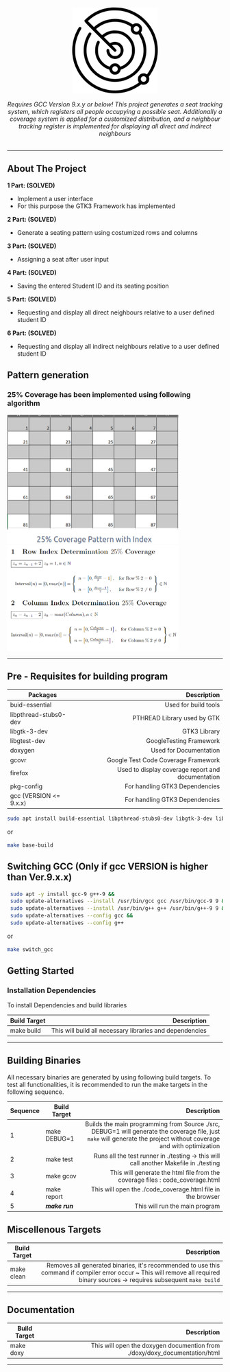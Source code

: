 <div id="top"></div>

<!-- PROJECT LOGO -->
<br />


<div align="center">

<img src="./doxy/images/logo.png" alt="alt text" width="200"/>

<i>Requires GCC Version 9.x.y or below! This project generates a seat tracking system, which registers all people occupying a possible seat. Additionally a coverage system is applied for a customized distribution, and a neighbour tracking register is implemented for displaying all direct and indirect neighbours</i>
<br />
<br />

</div>

<hr>

<!-- ABOUT THE PROJECT -->
## About The Project

<strong>1 Part: (SOLVED)<br /></strong>
* Implement a user interface<br />
* For this purpose the GTK3 Framework has implemented<br />

<strong>2 Part: (SOLVED)<br /></strong>
* Generate a seating pattern using costumized rows and columns <br />

<strong>3 Part: (SOLVED)<br /></strong>
* Assigning a seat after user input <br />

<strong>4 Part: (SOLVED)<br /></strong>
* Saving the entered Student ID and its seating position <br />

<strong>5 Part: (SOLVED)<br /></strong>
* Requesting and display all direct neighbours relative to a user defined student ID<br />

<strong>6 Part: (SOLVED)<br /></strong>
* Requesting and display all indirect neighbours relative to a user defined student ID<br />

## Pattern generation
### 25% Coverage has been implemented using following algorithm

<img src="./doxy/images/25cov_pattern.png" alt="alt text" width="400"/>
<img src="./doxy/images/row_col_deter_25cov.png" alt="alt text" width="400"/>
<hr>

## Pre - Requisites for building program

| Packages              |                                       Description |
|-----------------------|--------------------------------------------------:|
| buid-essential        |                              Used for build tools |
| libpthread-stubs0-dev |                       PTHREAD Library used by GTK |
| libgtk-3-dev          |                                      GTK3 Library |
| libgtest-dev          |                           GoogleTesting Framework |
| doxygen               |                            Used for Documentation |
| gcovr                 |               Google Test Code Coverage Framework |
| firefox               | Used to display coverage report and documentation |
| pkg-config            |                    For handling GTK3 Dependencies |
| gcc (VERSION <= 9.x.x) |                    For handling GTK3 Dependencies |
   
   ```sh
   sudo apt install build-essential libpthread-stubs0-dev libgtk-3-dev libgtest-dev doxygen gcovr firefox pkg-config
   ```
   or
   
   ```sh
   make base-build 
   ```
   
## Switching GCC (Only if gcc VERSION is higher than Ver.9.x.x)

   ```sh
   	sudo apt -y install gcc-9 g++-9 &&
   	sudo update-alternatives --install /usr/bin/gcc gcc /usr/bin/gcc-9 9 &&
   	sudo update-alternatives --install /usr/bin/g++ g++ /usr/bin/g++-9 9 &&
   	sudo update-alternatives --config gcc &&
   	sudo update-alternatives --config g++
   ```
   or
   
   ```sh
   make switch_gcc
   ```
   
<!-- GETTING STARTED -->
## Getting Started

### Installation Dependencies

To install Dependencies and build libraries

| Build Target |                                              Description |
|--------------|---------------------------------------------------------:|
| make build   | This will build all necessary libraries and dependencies |

<hr>

<!-- USAGE EXAMPLES -->
## Building Binaries
All necessary binaries are generated by using following build targets. To test all functionalities, it is recommended to run the make targets in the following sequence. 

| Sequence | Build Target   |                                                                                                                                                              Description |      
|----------|----------------|-------------------------------------------------------------------------------------------------------------------------------------------------------------------------:|
| 1        | make DEBUG=1   | Builds the main programming from Source ./src, DEBUG=1 will generate the coverage file, just ```make``` will generate the project without coverage and with optimization |      
| 2        | make test      |                                                                                    Runs all the test runner in ./testing -> this will call another Makefile in ./testing |      
| 3        | make gcov      |                                                                                            This will generate the html file from the coverage files : code_coverage.html |      
| 4        | make report    |                                                                                                              This will open the ./code_coverage.html file in the browser |      
| 5        | ***make run*** |                                                                                                                                           This will run the main program |     

## Miscellenous Targets

| Build Target   |                                                                                                                                                              Description |
|----------------|-------------------------------------------------------------------------------------------------------------------------------------------------------------------------:|
| make clean     | Removes all generated binaries, it's recommended to use this command if compiler error occur ~ This will remove all required binary sources -> requires subsequent ```make build``` |



<hr>

## Documentation

| Build Target |                                                                Description |
|--------------|---------------------------------------------------------------------------:|
| make doxy    | This will open the doxygen documention from ./doxy/doxy_documentation/html |

<hr>

